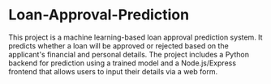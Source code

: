 # Loan-Approval-Prediction
This project is a machine learning-based loan approval prediction system. It predicts whether a loan will be approved or rejected based on the applicant's financial and personal details. The project includes a Python backend for prediction using a trained model and a Node.js/Express frontend that allows users to input their details via a web form.
